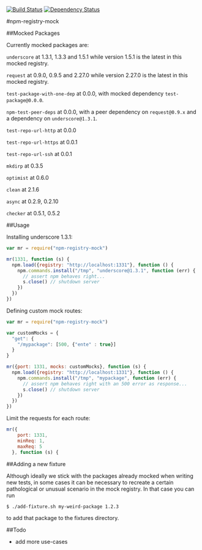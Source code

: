 [![Build Status](https://travis-ci.org/npm/npm-registry-mock.png?branch=master)](https://travis-ci.org/npm/npm-registry-mock)
[![Dependency Status](https://gemnasium.com/npm/npm-registry-mock.png)](https://gemnasium.com/npm/npm-registry-mock)

#npm-registry-mock

##Mocked Packages

Currently mocked packages are:

`underscore` at 1.3.1, 1.3.3 and 1.5.1 while version 1.5.1 is the latest in this mocked registry.

`request` at 0.9.0, 0.9.5 and 2.27.0 while version 2.27.0 is the latest in this mocked registry.

`test-package-with-one-dep` at 0.0.0, with mocked dependency `test-package@0.0.0`.

`npm-test-peer-deps` at 0.0.0, with a peer dependency on `request@0.9.x` and a dependency on `underscore@1.3.1`.

`test-repo-url-http` at 0.0.0

`test-repo-url-https` at 0.0.1

`test-repo-url-ssh` at 0.0.1

`mkdirp` at 0.3.5

`optimist` at 0.6.0

`clean` at 2.1.6

`async` at 0.2.9, 0.2.10

`checker` at 0.5.1, 0.5.2

##Usage

Installing underscore 1.3.1:

```javascript
var mr = require("npm-registry-mock")

mr(1331, function (s) {
  npm.load({registry: "http://localhost:1331"}, function () {
    npm.commands.install("/tmp", "underscore@1.3.1", function (err) {
      // assert npm behaves right...
      s.close() // shutdown server
    })
  })
})
```

Defining custom mock routes:

```javascript
var mr = require("npm-registry-mock")

var customMocks = {
  "get": {
    "/mypackage": [500, {"ente" : true}]
  }
}

mr({port: 1331, mocks: customMocks}, function (s) {
  npm.load({registry: "http://localhost:1331"}, function () {
    npm.commands.install("/tmp", "mypackage", function (err) {
      // assert npm behaves right with an 500 error as response...
      s.close() // shutdown server
    })
  })
})
```

Limit the requests for each route:

```javascript
mr({
    port: 1331,
    minReq: 1,
    maxReq: 5
  }, function (s) {

```

##Adding a new fixture

Although ideally we stick with the packages already mocked when writing new tests, in some cases it can be necessary to recreate a certain pathological or unusual scenario in the mock registry. In that case you can run

```sh
$ ./add-fixture.sh my-weird-package 1.2.3
```

to add that package to the fixtures directory.

##Todo

 - add more use-cases
